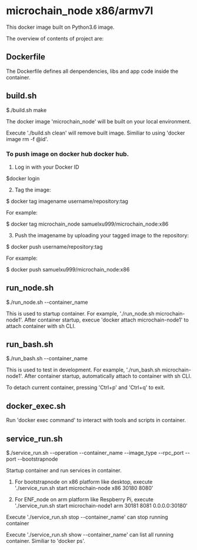 # microchain_node x86/armv7l
This docker image built on Python3.6 image.

The overview of contents of project are:

## Dockerfile
The Dockerfile defines all denpendencies, libs and app code inside the container.


## build.sh
$./build.sh make

The docker image 'microchain_node' will be built on your local environment.

Execute './build.sh clean' will remove built image. Similiar to using 'docker image rm -f @id'.

### To push image on docker hub docker hub.

1) Log in with your Docker ID

$docker login

2) Tag the image: 

$ docker tag imagename username/repository:tag

For example:

$ docker tag microchain_node samuelxu999/microchain_node:x86

3) Push the imagename by uploading your tagged image to the repository:

$ docker push username/repository:tag

For example:

$ docker push samuelxu999/microchain_node:x86

## run_node.sh

$./run_node.sh --container_name

This is used to startup container. For example, './run_node.sh microchain-node1'. After container startup, execue 'docker attach microchain-node1' to attach container with sh CLI.

## run_bash.sh

$./run_bash.sh --container_name

This is used to test in development. For example, './run_bash.sh microchain-node1'. After container startup, automatically attach to container with sh CLI.

To detach current container, pressing 'Ctrl+p' and 'Ctrl+q' to exit.

## docker_exec.sh

Run 'docker exec command' to interact with tools and scripts in container.

## service_run.sh

$./service_run.sh --operation --container_name --image_type --rpc_port --port --bootstrapnode

Startup container and run services in container. 

1) For bootstrapnode on x86 platform like desktop, execute './service_run.sh start microchain-node x86 30180 8080'

2) For ENF_node on arm platform like Respberry Pi, execute './service_run.sh start microchain-node1 arm 30181 8081 0.0.0.0:30180'

Execute './service_run.sh stop --container_name' can stop running container

Execute './service_run.sh show --container_name' can list all running container. Similiar to 'docker ps'.
